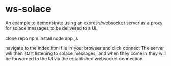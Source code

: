 # ws-solace
An example to demonstrate using an express/websocket server as a proxy for solace messages to be delivered to a UI.

clone repo
npm install
node app.js

navigate to the index.html file in your browser and click connect
The server will then start listening to solace messages, and when they come in they will be forwarded to the UI via the established websocket connection
